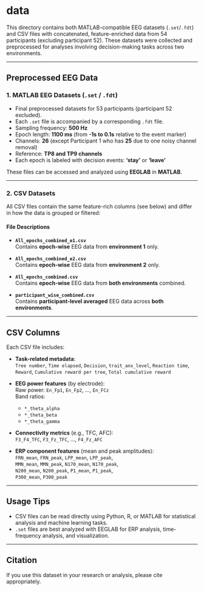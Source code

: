 # data

This directory contains both MATLAB-compatible EEG datasets (`.set`/`.fdt`) and CSV files with concatenated, feature-enriched data from 54 participants (excluding participant 52). These datasets were collected and preprocessed for analyses involving decision-making tasks across two environments.

---

## Preprocessed EEG Data

### 1. MATLAB EEG Datasets (`.set` / `.fdt`)
- Final preprocessed datasets for 53 participants (participant 52 excluded).
- Each `.set` file is accompanied by a corresponding `.fdt` file.
- Sampling frequency: **500 Hz**
- Epoch length: **1100 ms** (from **-1s to 0.1s** relative to the event marker)
- Channels: **26** (except Participant 1 who has **25** due to one noisy channel removal)
- Reference: **TP8 and TP9 channels**
- Each epoch is labeled with decision events: **‘stay’** or **‘leave’**

These files can be accessed and analyzed using **EEGLAB** in **MATLAB**.

---

### 2. CSV Datasets

All CSV files contain the same feature-rich columns (see below) and differ in how the data is grouped or filtered:

#### File Descriptions

- **`All_epochs_combined_e1.csv`**  
  Contains **epoch-wise** EEG data from **environment 1** only.

- **`All_epochs_combined_e2.csv`**  
  Contains **epoch-wise** EEG data from **environment 2** only.

- **`All_epochs_combined.csv`**  
  Contains **epoch-wise** EEG data from **both environments** combined.

- **`participant_wise_combined.csv`**  
  Contains **participant-level averaged** EEG data across **both environments**.

---

## CSV Columns

Each CSV file includes:

- **Task-related metadata**:  
  `Tree number`, `Time elapsed`, `Decision`, `trait_anx_level`, `Reaction time`, `Reward`, `Cumulative reward per tree`, `Total cumulative reward`

- **EEG power features** (by electrode):  
  Raw power: `En_Fp1`, `En_Fp2`, ..., `En_FCz`  
  Band ratios:  
  - `*_theta_alpha`  
  - `*_theta_beta`  
  - `*_theta_gamma`

- **Connectivity metrics** (e.g., TFC, AFC):  
  `F3_F4_TFC`, `F3_Fz_TFC`, ..., `F4_Fz_AFC`

- **ERP component features** (mean and peak amplitudes):  
  `FRN_mean`, `FRN_peak`, `LPP_mean`, `LPP_peak`,  
  `MMN_mean`, `MMN_peak`, `N170_mean`, `N170_peak`,  
  `N200_mean`, `N200_peak`, `P1_mean`, `P1_peak`,  
  `P300_mean`, `P300_peak`

---

## Usage Tips

- CSV files can be read directly using Python, R, or MATLAB for statistical analysis and machine learning tasks.
- `.set` files are best analyzed with EEGLAB for ERP analysis, time-frequency analysis, and visualization.

---

## Citation

If you use this dataset in your research or analysis, please cite appropriately.
